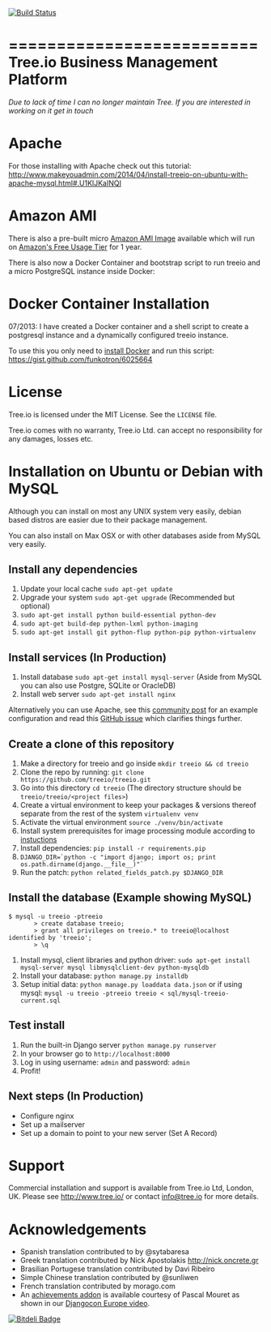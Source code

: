 [![Build Status](https://secure.travis-ci.org/treeio/treeio.png?branch=master)](http://travis-ci.org/treeio/treeio)

==========================
Tree.io Business Management Platform
==========================

*Due to lack of time I can no longer maintain Tree. If you are interested in working on it get in touch*


Apache
======

For those installing with Apache check out this tutorial:
http://www.makeyouadmin.com/2014/04/install-treeio-on-ubuntu-with-apache-mysql.html#.U1KlJKaINQI

Amazon AMI
==========

There is also a pre-built micro [Amazon AMI Image](https://console.aws.amazon.com/ec2/home?region=us-east-1#launchAmi=ami-6af22f03&source=tree.io) available which will run on [Amazon's Free Usage Tier](http://aws.amazon.com/free/) for 1 year.

There is also now a Docker Container and bootstrap script to run treeio and a micro PostgreSQL instance inside Docker:


Docker Container Installation
=============================

07/2013: I have created a Docker container and a shell script to create a postgresql instance and a dynamically configured treeio instance.

To use this you only need to [install Docker](http://www.docker.io/gettingstarted/) and run this script: https://gist.github.com/funkotron/6025664
 

License
=======

Tree.io is licensed under the MIT License. See the `LICENSE` file.

Tree.io comes with no warranty, Tree.io Ltd. can accept no responsibility for any damages, losses etc.


Installation on Ubuntu or Debian with MySQL
================================

Although you can install on most any UNIX system very easily, debian based distros are easier due to their package management.

You can also install on Max OSX or with other databases aside from MySQL very easily.


Install any dependencies
------------------------

1.  Update your local cache `sudo apt-get update`
1.  Upgrade your system `sudo apt-get upgrade` (Recommended but optional)
1.  `sudo apt-get install python build-essential python-dev`
1.  `sudo apt-get build-dep python-lxml python-imaging`
1.  `sudo apt-get install git python-flup python-pip python-virtualenv`


Install services (In Production)
------------------------

1.  Install database `sudo apt-get install mysql-server` (Aside from MySQL you can also use Postgre, SQLite or OracleDB)
1.  Install web server `sudo apt-get install nginx` 

Alternatively you can use Apache, see this [community post](http://tree.io/en/community/questions/186/treeio-with-wsgi-for-apache-deploy) for an example configuration and read this [GitHub issue](https://github.com/treeio/treeio/issues/98) which clarifies things further.

Create a clone of this repository
------------------------

1.  Make a directory for treeio and go inside `mkdir treeio && cd treeio`
1.  Clone the repo by running: `git clone https://github.com/treeio/treeio.git`
2.  Go into this directory `cd treeio` (The directory structure should be `treeio/treeio/<project files>`)
2.  Create a virtual environment to keep your packages & versions thereof separate from the rest of the system `virtualenv venv`
3.  Activate the virtual environment `source ./venv/bin/activate`
4.  Install system prerequisites for image processing module according to [instuctions](https://github.com/python-imaging/Pillow#platform-specific-instructions)
1.  Install dependencies: `pip install -r requirements.pip`
2.  ```DJANGO_DIR=`python -c "import django; import os; print os.path.dirname(django.__file__)"` ```
1.  Run the patch: `python related_fields_patch.py $DJANGO_DIR`


Install the database (Example showing MySQL)
------------------------

    $ mysql -u treeio -ptreeio
           > create database treeio;
           > grant all privileges on treeio.* to treeio@localhost identified by 'treeio';
           > \q

1.  Install mysql, client libraries and python driver: `sudo apt-get install mysql-server mysql libmysqlclient-dev python-mysqldb`
1.  Install your database: `python manage.py installdb`
1.  Setup initial data: `python manage.py loaddata data.json` or if using mysql: `mysql -u treeio -ptreeio treeio < sql/mysql-treeio-current.sql`

Test install 
------------------------

1.  Run the built-in Django server `python manage.py runserver`
1.  In your browser go to `http://localhost:8000`
1.  Log in using username: `admin` and password: `admin`
1.  Profit!

Next steps (In Production)
------------------------

* Configure nginx
* Set up a mailserver
* Set up a domain to point to your new server (Set A Record)


Support
=======

Commercial installation and support is available from Tree.io Ltd, London, UK.
Please see http://www.tree.io/ or contact info@tree.io for more details.

Acknowledgements
================

* Spanish translation contributed to by @sytabaresa
* Greek translation contributed by Nick Apostolakis http://nick.oncrete.gr
* Brasilian Portugese translation contributed by Davi Ribeiro
* Simple Chinese translation contributed by @sunliwen
* French translation contributed by morago.com
* An [achievements addon](https://github.com/pascalmouret/treeio-achievements) is available courtesy of Pascal Mouret as shown in our [Djangocon Europe video](http://klewel.com/conferences/djangocon-2012/index.php?talkID=15).


[![Bitdeli Badge](https://d2weczhvl823v0.cloudfront.net/treeio/treeio/trend.png)](https://bitdeli.com/free "Bitdeli Badge")

